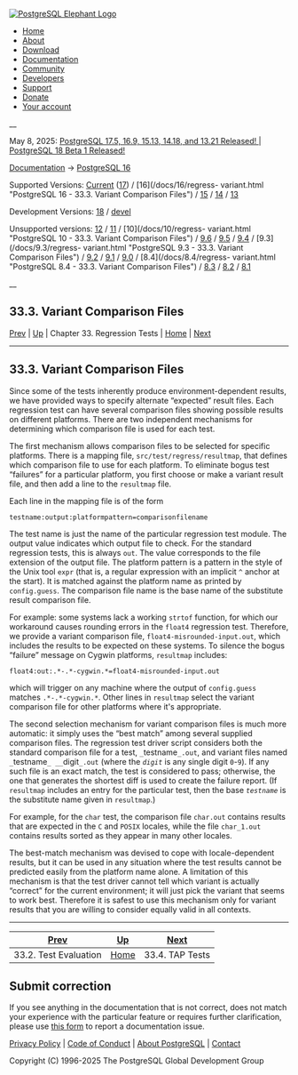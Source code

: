 [ ![PostgreSQL Elephant Logo](/media/img/about/press/elephant.png) ](/)

  * [Home](/ "Home")
  * [About](/about/ "About")
  * [Download](/download/ "Download")
  * [Documentation](/docs/ "Documentation")
  * [Community](/community/ "Community")
  * [Developers](/developer/ "Developers")
  * [Support](/support/ "Support")
  * [Donate](/about/donate/ "Donate")
  * [Your account](/account/ "Your account")

__

May 8, 2025: [ PostgreSQL 17.5, 16.9, 15.13, 14.18, and 13.21 Released! ](/about/news/postgresql-175-169-1513-1418-and-1321-released-3072/) | [ PostgreSQL 18 Beta 1 Released! ](/about/news/postgresql-18-beta-1-released-3070/)

[Documentation](/docs/ "Documentation") -> [PostgreSQL
16](/docs/16/index.html)

Supported Versions: [Current](/docs/current/regress-variant.html "PostgreSQL
17 - 33.3. Variant Comparison Files") ([17](/docs/17/regress-variant.html
"PostgreSQL 17 - 33.3. Variant Comparison Files")) / [16](/docs/16/regress-
variant.html "PostgreSQL 16 - 33.3. Variant Comparison Files") /
[15](/docs/15/regress-variant.html "PostgreSQL 15 - 33.3. Variant Comparison
Files") / [14](/docs/14/regress-variant.html "PostgreSQL 14 - 33.3. Variant
Comparison Files") / [13](/docs/13/regress-variant.html "PostgreSQL 13 -
33.3. Variant Comparison Files")

Development Versions: [18](/docs/18/regress-variant.html "PostgreSQL 18 -
33.3. Variant Comparison Files") / [devel](/docs/devel/regress-variant.html
"PostgreSQL devel - 33.3. Variant Comparison Files")

Unsupported versions: [12](/docs/12/regress-variant.html "PostgreSQL 12 -
33.3. Variant Comparison Files") / [11](/docs/11/regress-variant.html
"PostgreSQL 11 - 33.3. Variant Comparison Files") / [10](/docs/10/regress-
variant.html "PostgreSQL 10 - 33.3. Variant Comparison Files") /
[9.6](/docs/9.6/regress-variant.html "PostgreSQL 9.6 - 33.3. Variant
Comparison Files") / [9.5](/docs/9.5/regress-variant.html "PostgreSQL 9.5 -
33.3. Variant Comparison Files") / [9.4](/docs/9.4/regress-variant.html
"PostgreSQL 9.4 - 33.3. Variant Comparison Files") / [9.3](/docs/9.3/regress-
variant.html "PostgreSQL 9.3 - 33.3. Variant Comparison Files") /
[9.2](/docs/9.2/regress-variant.html "PostgreSQL 9.2 - 33.3. Variant
Comparison Files") / [9.1](/docs/9.1/regress-variant.html "PostgreSQL 9.1 -
33.3. Variant Comparison Files") / [9.0](/docs/9.0/regress-variant.html
"PostgreSQL 9.0 - 33.3. Variant Comparison Files") / [8.4](/docs/8.4/regress-
variant.html "PostgreSQL 8.4 - 33.3. Variant Comparison Files") /
[8.3](/docs/8.3/regress-variant.html "PostgreSQL 8.3 - 33.3. Variant
Comparison Files") / [8.2](/docs/8.2/regress-variant.html "PostgreSQL 8.2 -
33.3. Variant Comparison Files") / [8.1](/docs/8.1/regress-variant.html
"PostgreSQL 8.1 - 33.3. Variant Comparison Files")

__

33.3. Variant Comparison Files  
---  
[Prev](regress-evaluation.html "33.2. Test Evaluation")  | [Up](regress.html "Chapter 33. Regression Tests") | Chapter 33. Regression Tests | [Home](index.html "PostgreSQL 16.9 Documentation") |  [Next](regress-tap.html "33.4. TAP Tests")  
  
* * *

## 33.3. Variant Comparison Files #

Since some of the tests inherently produce environment-dependent results, we
have provided ways to specify alternate “expected” result files. Each
regression test can have several comparison files showing possible results on
different platforms. There are two independent mechanisms for determining
which comparison file is used for each test.

The first mechanism allows comparison files to be selected for specific
platforms. There is a mapping file, `src/test/regress/resultmap`, that defines
which comparison file to use for each platform. To eliminate bogus test
“failures” for a particular platform, you first choose or make a variant
result file, and then add a line to the `resultmap` file.

Each line in the mapping file is of the form

    
    
    testname:output:platformpattern=comparisonfilename
    

The test name is just the name of the particular regression test module. The
output value indicates which output file to check. For the standard regression
tests, this is always `out`. The value corresponds to the file extension of
the output file. The platform pattern is a pattern in the style of the Unix
tool `expr` (that is, a regular expression with an implicit `^` anchor at the
start). It is matched against the platform name as printed by `config.guess`.
The comparison file name is the base name of the substitute result comparison
file.

For example: some systems lack a working `strtof` function, for which our
workaround causes rounding errors in the `float4` regression test. Therefore,
we provide a variant comparison file, `float4-misrounded-input.out`, which
includes the results to be expected on these systems. To silence the bogus
“failure” message on Cygwin platforms, `resultmap` includes:

    
    
    float4:out:.*-.*-cygwin.*=float4-misrounded-input.out
    

which will trigger on any machine where the output of `config.guess` matches
`.*-.*-cygwin.*`. Other lines in `resultmap` select the variant comparison
file for other platforms where it's appropriate.

The second selection mechanism for variant comparison files is much more
automatic: it simply uses the “best match” among several supplied comparison
files. The regression test driver script considers both the standard
comparison file for a test, `_`testname`_.out`, and variant files named
`_`testname`_ __`digit`_.out` (where the _`digit`_ is any single digit
`0`-`9`). If any such file is an exact match, the test is considered to pass;
otherwise, the one that generates the shortest diff is used to create the
failure report. (If `resultmap` includes an entry for the particular test,
then the base _`testname`_ is the substitute name given in `resultmap`.)

For example, for the `char` test, the comparison file `char.out` contains
results that are expected in the `C` and `POSIX` locales, while the file
`char_1.out` contains results sorted as they appear in many other locales.

The best-match mechanism was devised to cope with locale-dependent results,
but it can be used in any situation where the test results cannot be predicted
easily from the platform name alone. A limitation of this mechanism is that
the test driver cannot tell which variant is actually “correct” for the
current environment; it will just pick the variant that seems to work best.
Therefore it is safest to use this mechanism only for variant results that you
are willing to consider equally valid in all contexts.

* * *

[Prev](regress-evaluation.html "33.2. Test Evaluation")  | [Up](regress.html "Chapter 33. Regression Tests") |  [Next](regress-tap.html "33.4. TAP Tests")  
---|---|---  
33.2. Test Evaluation  | [Home](index.html "PostgreSQL 16.9 Documentation") |  33.4. TAP Tests  
  
## Submit correction

If you see anything in the documentation that is not correct, does not match
your experience with the particular feature or requires further clarification,
please use [this form](/account/comments/new/16/regress-variant.html/) to
report a documentation issue.

[Privacy Policy](/about/privacypolicy) | [Code of Conduct](/about/policies/coc/) | [About PostgreSQL](/about/) | [Contact](/about/contact/)  

Copyright (C) 1996-2025 The PostgreSQL Global Development Group

